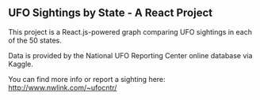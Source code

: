 ## UFO Sightings by State - A React Project

This project is a React.js-powered graph comparing UFO sightings in each of the 50 states. 

Data is provided by the National UFO Reporting Center online database via Kaggle.

You can find more info or report a sighting here: http://www.nwlink.com/~ufocntr/
